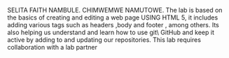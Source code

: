 SELITA FAITH NAMBULE.
CHIMWEMWE NAMUTOWE.
The lab is based on the basics of creating and editing a web page USING HTML 5, it includes adding various tags such as headers ,body and footer , among others.
Its also helping us understand and learn how to use git\ GitHub and keep it active by adding to and updating our repositories. This lab requires collaboration with a lab partner

